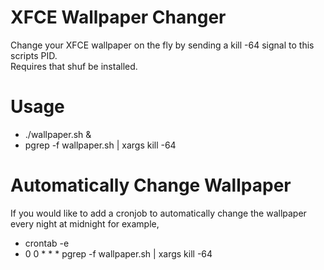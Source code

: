 # XFCE Wallpaper Changer
Change your XFCE wallpaper on the fly by sending a kill -64 signal to this scripts PID.<br>
Requires that shuf be installed.

# Usage
* ./wallpaper.sh &<br>
* pgrep -f wallpaper.sh | xargs kill -64

# Automatically Change Wallpaper
If you would like to add a cronjob to automatically change the wallpaper every night at midnight for example,
* crontab -e
* 0 0 * * * pgrep -f wallpaper.sh | xargs kill -64
